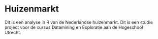 # Huizenmarkt

Dit is een analyse in R van de Nederlandse huizenmarkt.
Dit is een studie project voor de cursus Datamining en Exploratie aan de Hogeschool Utrecht.


